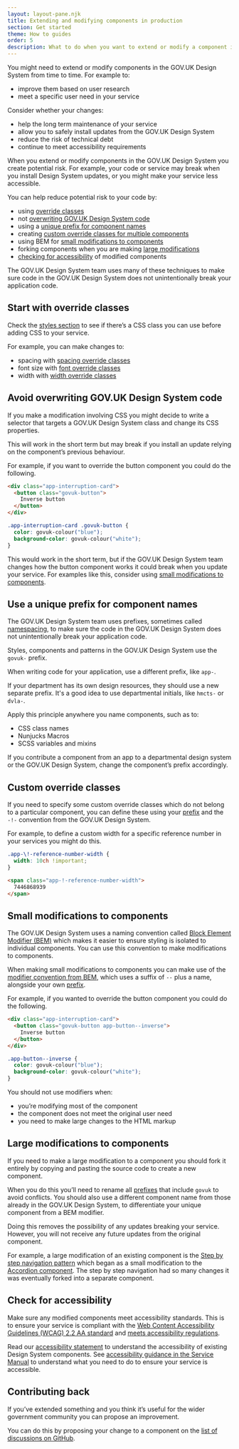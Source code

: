 ```yaml
---
layout: layout-pane.njk
title: Extending and modifying components in production
section: Get started
theme: How to guides
order: 5
description: What to do when you want to extend or modify a component in production.
---
```


You might need to extend or modify components in the GOV.UK Design System from time to time. For example to:

- improve them based on user research
- meet a specific user need in your service

Consider whether your changes:

- help the long term maintenance of your service
- allow you to safely install updates from the GOV.UK Design System
- reduce the risk of technical debt
- continue to meet accessibility requirements

When you extend or modify components in the GOV.UK Design System you create potential risk. For example, your code or service may break when you install Design System updates, or you might make your service less accessible.

You can help reduce potential risk to your code by:

- using [override classes](#start-with-override-classes)
- not [overwriting GOV.UK Design System code](#avoid-overwriting-govuk-design-system-code)
- using a [unique prefix for component names][prefix]
- creating [custom override classes for multiple components](#custom-override-classes)
- using BEM for [small modifications to components](#small-modifications-to-components)
- forking components when you are making [large modifications](#large-modifications-to-components)
- [checking for accessibility](#check-for-accessibility) of modified components

The GOV.UK Design System team uses many of these techniques to make sure code in the GOV.UK Design System does not unintentionally break your application code.

## Start with override classes

Check the [styles section](/styles/) to see if there’s a CSS class you can use before adding CSS to your service.

For example, you can make changes to:

- spacing with [spacing override classes](/styles/spacing/#overriding-spacing)
- font size with [font override classes](/styles/font-override-classes)
- width with [width override classes](/styles/layout/#width-override-classes)

## Avoid overwriting GOV.UK Design System code

If you make a modification involving CSS you might decide to write a selector that targets a GOV.UK Design System class and change its CSS properties.

This will work in the short term but may break if you install an update relying on the component’s previous behaviour.

For example, if you want to override the button component you could do the following.

```html
<div class="app-interruption-card">
  <button class="govuk-button">
    Inverse button
  </button>
</div>
```

```css
.app-interruption-card .govuk-button {
  color: govuk-colour("blue");
  background-color: govuk-colour("white");
}
```

This would work in the short term, but if the GOV.UK Design System team changes how the button component works it could break when you update your service. For examples like this, consider using [small modifications to components](#small-modifications-to-components).

## Use a unique prefix for component names

The GOV.UK Design System team uses prefixes, sometimes called [namespacing](https://techterms.com/definition/namespace), to make sure the code in the GOV.UK Design System does not unintentionally break your application code.

Styles, components and patterns in the GOV.UK Design System use the `govuk-` prefix.

When writing code for your application, use a different prefix, like `app-`.

If your department has its own design resources, they should use a new separate prefix. It's a good idea to use departmental initials, like `hmcts-` or `dvla-`.

Apply this principle anywhere you name components, such as to:

- CSS class names
- Nunjucks Macros
- SCSS variables and mixins

If you contribute a component from an app to a departmental design system or the GOV.UK Design System, change the component’s prefix accordingly.

## Custom override classes

If you need to specify some custom override classes which do not belong to a particular component, you can define these using your [prefix] and the `-!-` convention from the GOV.UK Design System.

For example, to define a custom width for a specific reference number in your services you might do this.

```css
.app-\!-reference-number-width {
  width: 10ch !important;
}
```

```html
<span class="app-!-reference-number-width">
  7446868939
</span>
```

## Small modifications to components

The GOV.UK Design System uses a naming convention called [Block Element Modifier (BEM)](https://getbem.com/) which makes it easier to ensure styling is isolated to individual components. You can use this convention to make modifications to components.

When making small modifications to components you can make use of the [modifier convention from BEM](https://getbem.com/naming/), which uses a suffix of `--` plus a name, alongside your own [prefix].

For example, if you wanted to override the button component you could do the following.

```html
<div class="app-interruption-card">
  <button class="govuk-button app-button--inverse">
    Inverse button
  </button>
</div>
```

```css
.app-button--inverse {
  color: govuk-colour("blue");
  background-color: govuk-colour("white");
}
```

You should not use modifiers when:

- you’re modifying most of the component
- the component does not meet the original user need
- you need to make large changes to the HTML markup

## Large modifications to components

If you need to make a large modification to a component you should fork it entirely by copying and pasting the source code to create a new component.

When you do this you’ll need to rename all [prefixes][prefix] that include `govuk` to avoid conflicts. You should also use a different component name from those already in the GOV.UK Design System, to differentiate your unique component from a BEM modifier.

Doing this removes the possibility of any updates breaking your service. However, you will not receive any future updates from the original component.

For example, a large modification of an existing component is the [Step by step navigation pattern](/patterns/step-by-step-navigation/) which began as a small modification to the [Accordion component](/components/accordion/). The step by step navigation had so many changes it was eventually forked into a separate component.

## Check for accessibility

Make sure any modified components meet accessibility standards. This is to ensure your service is compliant with the [Web Content Accessibility Guidelines (WCAG) 2.2 AA standard](https://www.w3.org/TR/WCAG22/) and [meets accessibility regulations](https://www.gov.uk/guidance/meet-the-requirements-of-equality-and-accessibility-regulations).

Read our [accessibility statement](/accessibility-statement/) to understand the accessibility of existing Design System components. See [accessibility guidance in the Service Manual](https://www.gov.uk/service-manual/helping-people-to-use-your-service) to understand what you need to do to ensure your service is accessible.

## Contributing back

If you’ve extended something and you think it’s useful for the wider government community you can propose an improvement.

You can do this by proposing your change to a component on the [list of discussions on GitHub](https://github.com/orgs/alphagov/projects/43/views/2).

[prefix]: #use-a-unique-prefix-for-component-names
